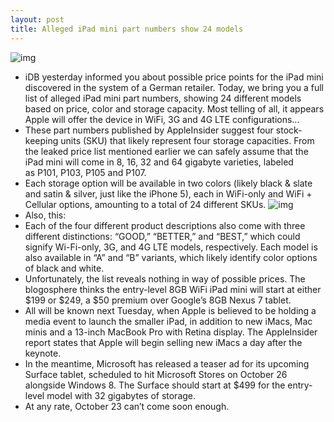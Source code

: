 ```yaml
---
layout: post
title: Alleged iPad mini part numbers show 24 models
---
```

![img](http://media.idownloadblog.com/wp-content/uploads/2012/10/iPad-mini-Martin-Hajek-019.jpg)
* iDB yesterday informed you about possible price points for the iPad mini discovered in the system of a German retailer. Today, we bring you a full list of alleged iPad mini part numbers, showing 24 different models based on price, color and storage capacity. Most telling of all, it appears Apple will offer the device in WiFi, 3G and 4G LTE configurations…
* These part numbers published by AppleInsider suggest four stock-keeping units (SKU) that likely represent four storage capacities. From the leaked price list mentioned earlier we can safely assume that the iPad mini will come in 8, 16, 32 and 64 gigabyte varieties, labeled as P101, P103, P105 and P107.
* Each storage option will be available in two colors (likely black & slate and satin & silver, just like the iPhone 5), each in WiFi-only and WiFi + Cellular options, amounting to a total of 24 different SKUs.
![img](http://media.idownloadblog.com/wp-content/uploads/2012/10/iPad-mini-part-numbers.png)
* Also, this:
* Each of the four different product descriptions also come with three different distinctions: “GOOD,” “BETTER,” and “BEST,” which could signify Wi-Fi-only, 3G, and 4G LTE models, respectively. Each model is also available in “A” and “B” variants, which likely identify color options of black and white.
* Unfortunately, the list reveals nothing in way of possible prices. The blogosphere thinks the entry-level 8GB WiFi iPad mini will start at either $199 or $249, a $50 premium over Google’s 8GB Nexus 7 tablet.
* All will be known next Tuesday, when Apple is believed to be holding a media event to launch the smaller iPad, in addition to new iMacs, Mac minis and a 13-inch MacBook Pro with Retina display. The AppleInsider report states that Apple will begin selling new iMacs a day after the keynote.
* In the meantime, Microsoft has released a teaser ad for its upcoming Surface tablet, scheduled to hit Microsoft Stores on October 26 alongside Windows 8. The Surface should start at $499 for the entry-level model with 32 gigabytes of storage.
* At any rate, October 23 can’t come soon enough.

